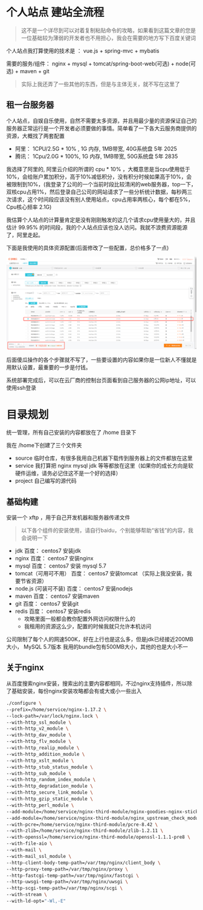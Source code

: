 # 个人站点 建站全流程

> 这不是一个详尽到可以对着复制粘贴命令的攻略，如果看到这篇文章的您是一位基础较为薄弱的开发者也不用担心，我会在需要的地方写下百度关键词

个人站点我打算使用的技术是 ： vue.js + spring-mvc + mybatis

需要的服务/组件： nginx + mysql + tomcat/spring-boot-web(可选) + node(可选) + maven + git

> 实际上我还弄了一些其他的东西，但是与主体无关，就不写在这里了

## 租一台服务器

个人站点，自娱自乐使用，自然不需要太多资源，并且用最少量的资源保证自己的服务器正常运行是一个开发者必须要做的事情。简单看了一下各大云服务商提供的资源，大概找了两套配置

- 阿里： 1CPU/2.5G * 10% , 1G 内存, 1MB带宽, 40G系统盘 5年 2025
- 腾讯： 1Cpu/2.0G * 100%, 1G 内存, 1MB带宽, 50G系统盘 5年 2835

我选择了阿里的, 阿里云介绍的所谓的 cpu * 10% ，大概意思是当cpu使用低于 10%，会给账户累加积分，高于10%减低积分，没有积分时候如果高于10%，会被限制到10%，(我登录了公司的一个当前时段比较清闲的web服务器，top一下，双核cpu占用1%，然后登录自己公司的网站请求了一些分析统计数据，每秒两三次请求，这个时间段应该没有别人使用站点，cpu占用率两核心，每个都在5%，Cpu核心频率 2.1G)

我估算个人站点的计算量肯定是没有刚刚触发的这几个请求cpu使用量大的，并且估计 99.95% 的时间段，我的个人站点应该也没人访问。我就不浪费资源能源了，阿里走起。

下面是我使用的具体资源配置(后面修改了一些配置，总价格多了一点)

![](./res/009.png)

后面傻瓜操作的各个步骤就不写了，一些要设置的内容如果你是一位新人不懂就是用默认设置，最重要的一步是付钱。

系统部署完成后，可以在云厂商的控制台页面看到自己服务器的公网ip地址，可以使用ssh登录

# 目录规划

统一管理，所有自己安装的内容都放在了 /home 目录下

我在 /home下创建了三个文件夹 
- source 临时仓库，有很多我用自己机器下载传到服务器上的文件都放在这里
- service 我打算把 nginx mysql jdk 等等都放在这里（如果你的成长方向是软硬件运维，请务必记住这不是一个好的选择）
- project 自己编写的源代码

## 基础构建

安装一个 xftp ，用于自己开发机器和服务器传递文件

> 以下各个组件的安装使用，请自行baidu，个别能够帮助“省钱”的内容，我会说明一下

- jdk  百度： centos7 安装jdk
- nginx 百度： centos7 安装nginx
- mysql 百度： centos7 安装 mysql 5.7
- tomcat（可用可不用） 百度： centos7 安装tomcat （实际上我没安装，我要节省资源）
- node.js (可装可不装) 百度： centos7 安装nodejs
- maven 百度： centos7 安装maven
- git 百度： centos7 安装git
- redis 百度： centos7 安装redis
  - 攻略里面一般都会教你配置外网访问权限什么的
  - 我租用的资源这么少，配置的时候我就只允许本机访问

公司限制了每个人的网速500K，好在上行也是这么多，但是jdk已经接近200MB大小， MySQL 5.7版本 我用的bundle包有500MB大小，其他的也是大小不一

## 关于nginx

从百度搜索nginx安装，搜索出的主要内容都相同，不过nginx支持插件，所以除了基础安装，每份nginx安装攻略都会有或大或小一些出入

```bash
./configure \
--prefix=/home/service/nginx-1.17.2 \
--lock-path=/var/lock/nginx.lock \
--with-http_ssl_module \
--with-http_v2_module \
--with-http_dav_module \
--with-http_flv_module \
--with-http_realip_module \
--with-http_addition_module \
--with-http_xslt_module \
--with-http_stub_status_module \
--with-http_sub_module \
--with-http_random_index_module \
--with-http_degradation_module \
--with-http_secure_link_module \
--with-http_gzip_static_module \
--with-http_perl_module \
--add-module=/home/service/nginx-third-module/nginx-goodies-nginx-sticky-module-ng-08a395c66e42 \
--add-module=/home/service/nginx-third-module/nginx_upstream_check_module-master \
--with-pcre=/home/service/nginx-third-module/pcre-8.42 \
--with-zlib=/home/service/nginx-third-module/zlib-1.2.11 \
--with-openssl=/home/service/nginx-third-module/openssl-1.1.1-pre8 \
--with-file-aio \
--with-mail \
--with-mail_ssl_module \
--http-client-body-temp-path=/var/tmp/nginx/client_body \
--http-proxy-temp-path=/var/tmp/nginx/proxy \
--http-fastcgi-temp-path=/var/tmp/nginx/fastcgi \
--http-uwsgi-temp-path=/var/tmp/nginx/uwsgi \
--http-scgi-temp-path=/var/tmp/nginx/scgi \
--with-stream \
--with-ld-opt="-Wl,-E"
```
